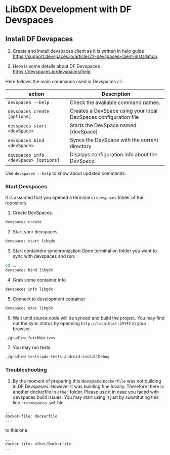 # LibGDX Development with DF Devspaces

## Install DF Devspaces

1. Create and install devspaces client as it is written in help guide https://support.devspaces.io/article/22-devspaces-client-installation.

2. Here is some details about DF Devspaces https://devspaces.io/devspaces/help

Here follows the main commands used in Devspaces cli. 

|action   |Description                                                                                   |
|---------|----------------------------------------------------------------------------------------------|
|`devspaces --help`                    |Check the available command names.                               |
|`devspaces create [options]`          |Creates a DevSpace using your local DevSpaces configuration file |
|`devspaces start <devSpace>`          |Starts the DevSpace named \[devSpace\]                           |
|`devspaces bind <devSpace>`           |Syncs the DevSpace with the current directory                    |
|`devspaces info <devSpace> [options]` |Displays configuration info about the DevSpace.                  |

Use `devspaces --help` to know about updated commands.


### Start Devspaces 

It is assumed that you opened a terminal in `devspaces` folder of the repository.

1.  Create DevSpaces.

```bash
devspaces create
```

2. Start your devspaces.
```bash
devspaces start libgdx
```

3. Start containers synchronization
Open terminal on folder you want to sync with devspaces and run:

```bash
cd ..
devspaces bind libgdx
```
4. Grab some container info

```bash
devspaces info libgdx
```

5. Connect to development container

```bash
devspaces exec libgdx
```

6. Wait until source code will be synced and build the project. You may find out the sync status by openning `http://localhost:49152` in your browser.
 
```bash
./gradlew fetchNatives

```

7. You may run tests.

```bash
./gradlew tests:gdx-tests-android:installDebug
```

### Troubleshooting

1. By the moment of preparing this devspace `Dockerfile` was not building in DF Devspaces. However it was building fine locally. Therefore there is another dockerfile in `other` folder. Please use it in case you faced with devspaces build issues. You may start using it just by substituting this line in `devspaces.yml` file

```
...
docker-file: Dockerfile
...
```

to this one

```
...
docker-file: other/Dockerfile
...
```
